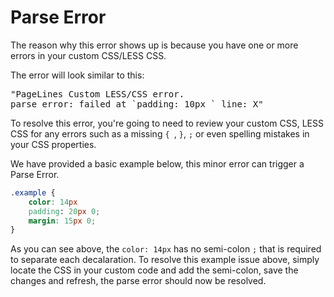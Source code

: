 # Parse Error #

The reason why this error shows up is because you have one or more errors in your custom CSS/LESS CSS.

The error will look similar to this:

<pre>
"PageLines Custom LESS/CSS error.
parse error: failed at `padding: 10px ` line: X"
</pre>

To resolve this error, you're going to need to review your custom CSS, LESS CSS for any errors such as a missing `{ `, `}`, `;` or even spelling mistakes in your CSS properties.

We have provided a basic example below, this minor error can trigger a Parse Error.

~~~ .css
.example {
	color: 14px
	padding: 20px 0;
	margin: 15px 0;
}
~~~

As you can see above, the `color: 14px` has no semi-colon `;` that is required to separate each decalaration. To resolve this example issue above, simply locate the CSS in your custom code and add the semi-colon, save the changes and refresh, the parse error should now be resolved.